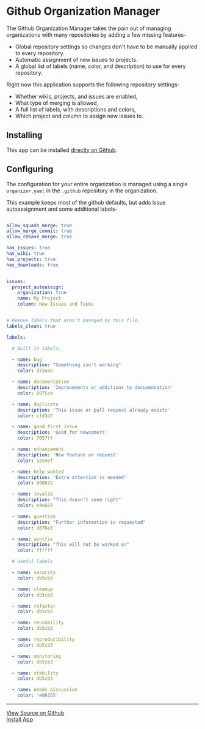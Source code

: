 # Github Organization Manager

The Github Organization Manager takes the pain out of managing organizations with many repositories by adding a few missing features-

* Global repository settings so changes don't have to be manually applied to every repository.
* Automatic assignment of new issues to projects.
* A global list of labels (name, color, and description) to use for every repository.

Right now this application supports the following repository settings-

* Whether wikis, projects, and issues are enabled,
* What type of merging is allowed,
* A full list of labels, with descriptions and colors,
* Which project and column to assign new issues to.

## Installing

This app can be installed [directly on Github](https://github.com/apps/organization-manager).

## Configuring

The configuration for your entire organization is managed using a single `organizer.yaml` in the `.github` repository in the organization.

This example keeps most of the github defaults, but adds issue autoassignment and some additional labels-

```yaml

allow_squash_merge: true
allow_merge_commit: true
allow_rebase_merge: true

has_issues: true
has_wiki: true
has_projects: true
has_downloads: true


issues:
  project_autoassign:
    organization: true
    name: My Project
    column: New Issues and Tasks


# Remove labels that aren't managed by this file.
labels_clean: true

labels:

  # Built in labels.

  - name: bug
    description: "Something isn't working"
    color: d73a4a

  - name: documentation
    description: 'Improvements or additions to documentation'
    color: 0075ca

  - name: duplicate
    description: 'This issue or pull request already exists'
    color: cfd3d7

  - name: good first issue
    description: 'Good for newcomers'
    color: 7057ff

  - name: enhancement
    description: 'New feature or request'
    color: a2eeef

  - name: help wanted
    description: 'Extra attention is needed'
    color: 008672

  - name: invalid
    description: "This doesn't seem right"
    color: e4e669

  - name: question
    description: "Further information is requested"
    color: d876e3

  - name: wontfix
    description: "This will not be worked on"
    color: ffffff

  # Useful labels

  - name: security
    color: db5cb3

  - name: cleanup
    color: db5cb3

  - name: refactor
    color: db5cb3

  - name: reusability
    color: db5cb3

  - name: reproducibility
    color: db5cb3

  - name: monitoring
    color: db5cb3

  - name: stability
    color: db5cb3

  - name: needs discussion
    color: 'e08155'
```



----
[View Source on Github](https://github.com/gitconsensus/GithubOrganizer)  
[Install App](https://github.com/apps/organization-manager) 
